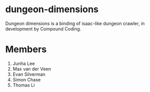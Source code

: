# dungeon-dimensions
Dungeon dimensions is a binding of isaac-like dungeon crawler, in development by Compound Coding.
# Members
1. Junha Lee
2. Max van der Veen
3. Evan Silverman
4. Simon Chase
5. Thomas Li
